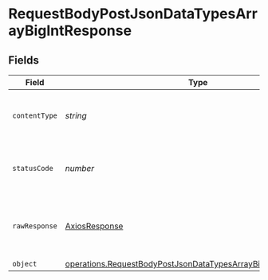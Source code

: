 # RequestBodyPostJsonDataTypesArrayBigIntResponse


## Fields

| Field                                                                                                                                            | Type                                                                                                                                             | Required                                                                                                                                         | Description                                                                                                                                      |
| ------------------------------------------------------------------------------------------------------------------------------------------------ | ------------------------------------------------------------------------------------------------------------------------------------------------ | ------------------------------------------------------------------------------------------------------------------------------------------------ | ------------------------------------------------------------------------------------------------------------------------------------------------ |
| `contentType`                                                                                                                                    | *string*                                                                                                                                         | :heavy_check_mark:                                                                                                                               | HTTP response content type for this operation                                                                                                    |
| `statusCode`                                                                                                                                     | *number*                                                                                                                                         | :heavy_check_mark:                                                                                                                               | HTTP response status code for this operation                                                                                                     |
| `rawResponse`                                                                                                                                    | [AxiosResponse](https://axios-http.com/docs/res_schema)                                                                                          | :heavy_minus_sign:                                                                                                                               | Raw HTTP response; suitable for custom response parsing                                                                                          |
| `object`                                                                                                                                         | [operations.RequestBodyPostJsonDataTypesArrayBigIntResponseBody](../../models/operations/requestbodypostjsondatatypesarraybigintresponsebody.md) | :heavy_minus_sign:                                                                                                                               | OK                                                                                                                                               |